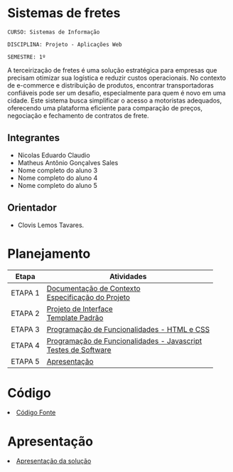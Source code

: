 # Sistemas de fretes

`CURSO: Sistemas de Informação`

`DISCIPLINA: Projeto - Aplicações Web`

`SEMESTRE: 1º`

A terceirização de fretes é uma solução estratégica para empresas que precisam otimizar sua logística e reduzir custos operacionais. No contexto de e-commerce e distribuição de produtos, encontrar transportadoras confiáveis pode ser um desafio, especialmente para quem é novo em uma cidade. Este sistema busca simplificar o acesso a motoristas adequados, oferecendo uma plataforma eficiente para comparação de preços, negociação e fechamento de contratos de frete.

## Integrantes

* Nicolas Eduardo Claudio
* Matheus Antônio Gonçalves Sales
* Nome completo do aluno 3
* Nome completo do aluno 4
* Nome completo do aluno 5


## Orientador

* Clovis Lemos Tavares.

# Planejamento

| Etapa         | Atividades |
|  :----:   | ----------- |
| ETAPA 1         |[Documentação de Contexto](docs/context.md) <br> [Especificação do Projeto](docs/especification.md) |
| ETAPA 2         |[Projeto de Interface](docs/interface.md) <br> [Template Padrão](docs/template.md) |
| ETAPA 3         |[Programação de Funcionalidades - HTML e CSS](docs/development.md) |
| ETAPA 4        |[Programação de Funcionalidades - Javascript](docs/development.md) <br> [Testes de Software ](docs/tests.md) |
| ETAPA 5         | [Apresentação](presentation/README.md) |

# Código

<li><a href="src/README.md"> Código Fonte</a></li>

# Apresentação

<li><a href="presentation/README.md"> Apresentação da solução</a></li>
